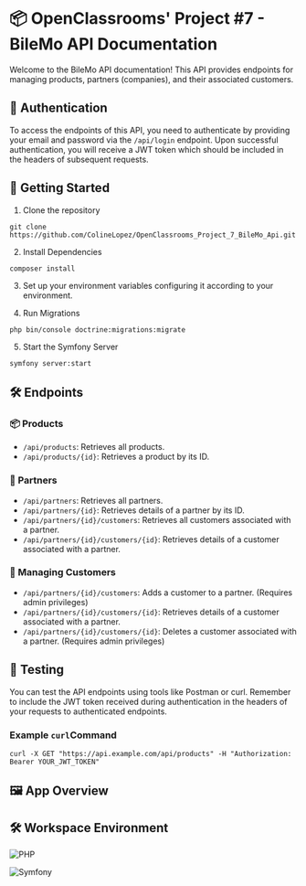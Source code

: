 # 📦 OpenClassrooms' Project #7 - BileMo API Documentation

Welcome to the BileMo API documentation! This API provides endpoints for managing products, partners (companies), and their associated customers.

## 🔑 Authentication

To access the endpoints of this API, you need to authenticate by providing your email and password via the `/api/login` endpoint. Upon successful authentication, you will receive a JWT token which should be included in the headers of subsequent requests.

## 🚀 Getting Started

1. Clone the repository

`git clone https://github.com/ColineLopez/OpenClassrooms_Project_7_BileMo_Api.git`
  
2. Install Dependencies

`composer install`

3. Set up your environment variables configuring it according to your environment.

4. Run Migrations

`php bin/console doctrine:migrations:migrate`

5. Start the Symfony Server

`symfony server:start`

## 🛠️ Endpoints

### 📦 Products

- `/api/products`: Retrieves all products.
- `/api/products/{id}`: Retrieves a product by its ID.

### 🏢 Partners

- `/api/partners`: Retrieves all partners.
- `/api/partners/{id}`: Retrieves details of a partner by its ID.
- `/api/partners/{id}/customers`: Retrieves all customers associated with a partner.
- `/api/partners/{id}/customers/{id}`: Retrieves details of a customer associated with a partner.

### 👥 Managing Customers

- `/api/partners/{id}/customers`: Adds a customer to a partner. (Requires admin privileges)
- `/api/partners/{id}/customers/{id}`: Retrieves details of a customer associated with a partner.
- `/api/partners/{id}/customers/{id}`: Deletes a customer associated with a partner. (Requires admin privileges)

## 🧪 Testing

You can test the API endpoints using tools like Postman or curl. Remember to include the JWT token received during authentication in the headers of your requests to authenticated endpoints.

### Example `curl`Command

`curl -X GET "https://api.example.com/api/products" -H "Authorization: Bearer YOUR_JWT_TOKEN"`

## 🖼️ App Overview

## 🛠️ Workspace Environment

![PHP](https://img.shields.io/badge/PHP-8.1-blue)

![Symfony](https://img.shields.io/badge/Symfony-6.4-green)

